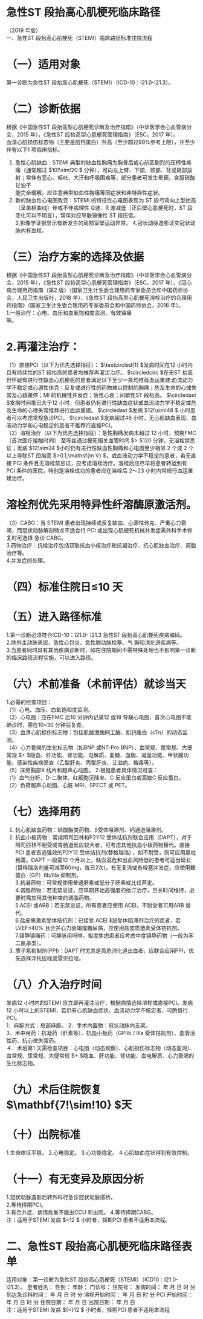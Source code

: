 # 急性ST 段抬高心肌梗死临床路径  
（2019 年版）  
一、急性ST 段抬高心肌梗死（STEMI）临床路径标准住院流程  
# （一）适用对象  
第一诊断为急性ST 段抬高心肌梗死（STEMI）（ICD-10：I21.0-I21.3）。  
# （二）诊断依据  
根据《中国急性ST 段抬高型心肌梗死诊断及治疗指南》（中华医学会心血管病分会，2015 年），《急性ST 段抬高型心肌梗死管理指南》（ESC，2017 年）。  
血清心肌损伤标志物（主要是肌钙蛋白）升高（至少超过99%参考上限），并至少伴有以下1 项临床指标。  
1. 急性心肌缺血：STEMI 典型的缺血性胸痛为胸骨后或心前区剧烈的压榨性疼痛（通常超过 $10\!\sim\!20 $ 分钟），可向左上臂、下颌、颈部、背或肩部放射；常伴有恶心、呕吐、大汗和呼吸困难等，部分患者可发生晕厥。含服硝酸甘油不  
能完全缓解。应注意典型缺血性胸痛等同症状和非特异性症状。  
2. 新的缺血性心电图改变：STEMI 的特征性心电图表现为 ST 段弓背向上型抬高（呈单相曲线）伴或不伴病理性 Q波、R 波减低（正后壁心肌梗死时，ST 段变化可以不明显），常伴对应导联镜像性 ST 段压低。  
3.影像学证据显示有新发生的局部室壁运动异常。 4.冠状动脉造影证实冠状动脉内有血栓。  
# （三）治疗方案的选择及依据  
根据《中国急性ST 段抬高型心肌梗死诊断及治疗指南》（中华医学会心血管病分会，2015 年），《急性ST 段抬高型心肌梗死管理指南》（ESC，2017 年）、《冠心病合理用药指南（第2 版）（国家卫生计生委合理用药专家委员会和中国药师协会，人民卫生出版社，2018 年），《急性ST 段抬高型心肌梗死溶栓治疗的合理用药指南》（国家卫生计生委合理用药专家委员会和中国药师协会，2016 年）。  
1.一般治疗：心电、血压和血氧饱和度监测、有效镇痛  
等。  
# 2.再灌注治疗：  
（1）直接PCI（以下为优先选择指征）： $\textcircled{1} $发病时间在12 小时内且有持续性的ST 段抬高的患者均推荐再灌注治疗。 $\circledcirc $在无ST 抬高但怀疑有进行性缺血心肌梗死的患者满足以下至少一条均推荐血运重建:血流动力学不稳定或心源性休克；反复或进行性的药物难以控制的胸痛；危及生命的心律失常及心跳骤停；MI 的机械性并发症；急性心衰；间歇性ST 段抬高。 $\circledast $发病时间虽已大于12 小时，但患者仍有进行性缺血症状或血流动力学不稳定或危及生命的心律失常推荐进行血运重建。 $\circledast $发病 $12\!\sim\!48 $ 小时患者可以考虑常规急诊PCI。 $\circledast $发病超过48 小时，无心肌缺血表现、血液动力学和心电稳定的患者不推荐行直接PCI。  
（2）溶栓治疗（以下为优先选择指征）：急性胸痛发病未超过 12 小时，预期FMC（首次医疗接触时间） 至导丝通过梗死相关血管时间 $> $120 分钟，无溶栓禁忌证；发病 $12\sim24 $小时仍有进行性缺血性胸痛和心电图至少相邻 2 个或 2 个以上导联ST 段抬高 $>0.1\,\mathsf{m V} $，或血液动力学不稳定的患者，若无直接 PCI 条件且无溶栓禁忌证，应考虑溶栓治疗。溶栓后应尽早将患者转运到有 PCI 条件的医院，特别是溶栓成功的患者应在溶栓后 2～23 小时内常规行血运重建治疗。  
# 溶栓剂优先采用特异性纤溶酶原激活剂。  
（3）CABG：当 STEMI 患者出现持续或反复缺血、心源性休克、严重心力衰竭，而冠状动脉解剖特点不适合行  PCI 或出现心肌梗死机械并发症需外科手术修复时可选择 急诊 CABG。  
3.药物治疗：抗栓治疗包括双联抗血小板治疗和抗凝治疗、抗心肌缺血治疗、调脂治疗等。  
4.并发症的处理。  
# （四）标准住院日≤10 天  
# （五）进入路径标准  
1.第一诊断必须符合ICD-10：I21.0- I21.3 急性ST 段抬高心肌梗死疾病编码。  
2.除外主动脉夹层、急性心包炎、急性肺动脉栓塞、气 胸和消化道疾病等。  
3.当患者同时具有其他疾病诊断时，如在住院期间不需特殊处理也不影响第一诊断的临床路径流程实施，可以进入路径。  
# （六）术前准备（术前评估）就诊当天  
1.必需的检查项目：  
（1）心电、血压、血氧饱和度监测。  
（2）心电图：应在FMC 后10 分钟内记录12 或18 导联心电图，首次心电图不能确诊时，需在10\~30 分钟后复查。  
（3）血清心肌损伤标志物：包括肌酸激酶同工酶、肌钙蛋白（cTn）的动态监测。  
（4）心力衰竭的生化标志物（如BNP 或NT-Pro BNP）、血常规、尿常规、大便常规 $+ $隐血、肝功能、肾功能、电解质、血糖、血脂、凝血功能、甲状腺功能、感染性疾病筛查（乙型肝炎、丙型肝炎、艾滋病、梅毒等）。  
（5）床旁胸部X 线片和超声心动图。 2.根据患者具体情况可查：  
（1）血气分析、D-二聚体、红细胞沉降率、C 反应蛋白或高敏C 反应蛋白。  
（2）负荷超声心动图、心脏 MRI、SPECT 或 PET。  
# （七）选择用药  
1. 抗心肌缺血药物：硝酸酯类药物、β受体阻滞剂、钙通道阻滞剂。  
2. 抗血小板药物：常规阿司匹林和P2Y12 受体拮抗剂联合应用（DAPT），对于阿司匹林不耐受或胃肠道反应较大者，可考虑其他抗血小板药物替代。直接PCI 患者首选强效的P2Y12 受体拮抗剂(替格瑞洛) ，如不耐受，则可应用氯吡格雷。DAPT 一般需12 个月以上，缺血高危和出血风险低的患者可适当延长 (替格瑞洛剂量可减至60mg，每日2次)。有无复流或有栓塞并发症，应使用糖蛋白（GP）Ⅱb/Ⅲa 抑制剂。  
3.抗凝药物：可常规使用普通肝素或低分子肝素或比伐芦定。  
4.调脂药物：若无禁忌证，应早期开始高强度的他汀治疗，且长时间维持，必要时需加用其他种类的调脂药物。  
5.ACEI 或ARB：若无禁忌证，所有患者应使用 ACEI，不耐受者可用ARB 替代。  
6.盐皮质激素受体拮抗剂：已接受 ACEI 和β受体阻滞剂治疗的患者，若LVEF≤40% 且合并心力衰竭或糖尿病，应使用盐皮质激素受体拮抗剂。  
7.镇静镇痛药：可静脉用吗啡，极度焦虑患者应考虑中度镇静药物（一般为苯二氮䓬类）。  
8. 质子泵抑制剂(PPI)：DAPT 时尤其是高危消化道出血者，应联合应用PPI，优先选择泮托拉唑或雷贝拉唑。  
# （八）介入治疗时间  
发病12 小时内的STEMI 应立即再灌注治疗，根据病情选择溶栓或直接PCI。发病12 小时以上的STEMI，若仍有心肌缺血症状、血流动力学不稳定者，可酌情行PCI。  
1．麻醉方式：局部麻醉。 2．手术内置物：冠状动脉内支架。  
3．术中用药：抗凝药（肝素等）、抗血小板药（GPⅡb / Ⅲa 受体拮抗剂）、血管活性药、抗心律失常药。  
４．术后第1 天需检查项目：心电图（动态观察）、心肌损伤标志物（动态监测）、血常规、尿常规、大便常规 $+ $隐血、肝功能、肾功能、血电解质、心力衰竭的生化标志物。  
# （九）术后住院恢复 $\mathbf{7\!\sim\!10} $天  
# （十）出院标准  
1.生命体征平稳。 2.心电稳定。 3.心功能稳定。 4.心肌缺血症状得到有效控制。  
# （十一）有无变异及原因分析  
1.冠状动脉造影后转外科行急诊冠状动脉搭桥。  
2.等待择期PCI。  
3.有合并症、病情危重不能出CCU 和出院。 4.等待择期CABG。  
注：适用于STEMI 发病 $<12 $ 小时者，择期PCI 患者不适用本流程。  
# 二、急性ST 段抬高心肌梗死临床路径表单  
适用对象：第一诊断为急性ST 段抬高心肌梗死（STEMI）（ICD10：I21.0- I21.3）。 患者姓名：             性别：       年龄：      门诊号：         住院号：       发病时间：    年   月   日   时   分  到达急诊科时间：     年   月   日   时   分 溶栓开始时间：    年   月   日   时   分  PCI 开始时间：    年   月   日   时  分 住院日期：      年   月   日      出院日期：      年   月   日  
注：适用于STEMI 发病 ${<}12 $ 小时者，择期PCI 患者不适用本流程  
